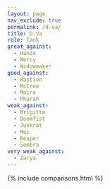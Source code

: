 ```yaml
---
layout: page
nav_exclude: true
permalink: /d-va/
title: D.Va
role: Tank
great_against:
  - Hanzo
  - Mercy
  - Widowmaker
good_against:
  - Bastion
  - McCree
  - Moira
  - Pharah
weak_against:
  - Brigitte
  - Doomfist
  - Junkrat
  - Mei
  - Reaper
  - Sombra
very_weak_against:
  - Zarya
---
```


{% include comparisons.html %}